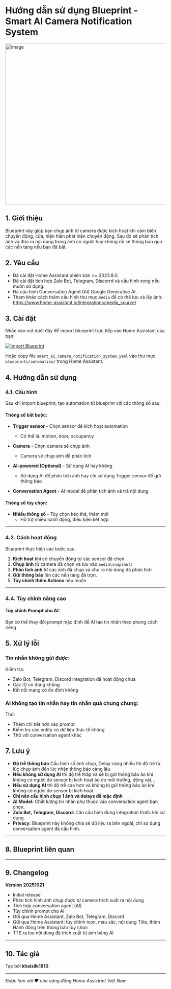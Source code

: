 # Hướng dẫn sử dụng Blueprint - Smart AI Camera Notification System

<img width="591" height="505" alt="image" src="https://github.com/user-attachments/assets/104c0f07-652b-4f7c-a4e4-7be038376288" />

## 1. Giới thiệu
Blueprint này giúp bạn chụp ảnh từ camera được kích hoạt khi cảm biến chuyển động, cửa, hiện hiện phát hiện chuyển động. Sau đó sẽ phân tích ảnh và đưa ra nội dung trong ảnh có người hay không rồi sẽ thông báo qua các nền tảng nếu bạn đã bật.

## 2. Yêu cầu
- Đã cài đặt Home Assistant phiên bản >= 2023.8.0.
- Đã cài đặt tích hợp Zalo Bot, Telegram, Discorrd và cấu hình xong nếu muốn sử dụng.
- Đã cấu hình Conversation Agent (AI) Google Generative AI.
- Tham khảo cách thêm cấu hình thư mục `media` để có thể lưu và lấy ảnh: https://www.home-assistant.io/integrations/media_source/

## 3. Cài đặt
Nhấn vào nút dưới đây để import blueprint trực tiếp vào Home Assistant của bạn:

[![Import Blueprint](https://my.home-assistant.io/badges/blueprint_import.svg)](https://my.home-assistant.io/redirect/blueprint_import/?blueprint_url=https://github.com/khaisilk1910/Blueprints/blob/main/smart_ai_camera_notification_system/smart_ai_camera_notification_system.yaml)

Hoặc copy file `smart_ai_camera_notification_system.yaml` vào thư mục `blueprints/automation/` trong Home Assistant.

## 4. Hướng dẫn sử dụng

### 4.1. Cấu hình

Sau khi import blueprint, tạo automation từ blueprint với các thông số sau:

#### **Thông số bắt buộc:**

- **Trigger sensor** - Chọn sensor để kích hoạt automation
  - Có thể là: motion, door, occupancy

- **Camera** - Chọn camera sẽ chụp ảnh
  - Camera sẽ chụp ảnh để phân tích

- **AI-powered (Optional)** - Sử dụng AI hay không
  - Sử dụng AI để phân tích ảnh hay chỉ sử dụng Trigger sensor để gửi thông báo

- **Conversation Agent** - AI model để phân tích ảnh và trả nội dung


#### **Thông số tùy chọn:**

- **Nhiều thông số** - Tùy chọn kéo thả, thêm mới
  - Hỗ trợ nhiều hành động, điều kiện kết hợp

---

### 4.2. Cách hoạt động

Blueprint thực hiện các bước sau:

1. **Kích hoạt** khi có chuyển động từ các sensor đã chọn
2. **Chụp ảnh** từ camera đã chọn và lưu vào `media\snapshots`
3. **Phân tích ảnh** từ các ảnh đã chụp và cho ra nội dung đã phân tích
4. **Gửi thông báo** lên các nền tảng đã trọn.
5. **Tùy chỉnh thêm Actions** nếu muốn

---

### 4.4. Tùy chỉnh nâng cao

#### **Tùy chỉnh Prompt cho AI:**

Bạn có thể thay đổi prompt mặc định để AI tạo tin nhắn theo phong cách riêng

## 5. Xử lý lỗi

### **Tin nhắn không gửi được:**

Kiểm tra:
- Zalo Bot, Telegram, Discord integration đã hoạt động chưa
- Các ID có đúng không
- Kết nối mạng có ổn định không

### **AI không tạo tin nhắn hay tin nhắn quá chung chung:**

Thử:
- Thêm chi tiết hơn vào prompt
- Kiểm tra các entity có dữ liệu thực tế không
- Thử với conversation agent khác


## 7. Lưu ý

- **Độ trễ thông báo** Cấu hình số ảnh chụp, Delay càng nhiều thì độ trẽ từ lúc chụp ảnh đến lúc nhận thông báo càng lâu.
- **Nếu không sử dụng AI** thì độ trẽ thấp và sẽ bị gửi thông báo ảo khi không có người do sensor bị kích hoạt ảo do môi trường, động vật,..
- **Nếu sử dụng AI** thì độ trễ cao hơn và không bị gửi thông báo ảo khi không có người do sensor bị kích hoạt.
- **Chỉ nên cấu hình chụp 1 ảnh và delays để mặc định**
- **AI Model:** Chất lượng tin nhắn phụ thuộc vào conversation agent bạn chọn.
- **Zalo Bot, Telegram, Discord:** Cần cấu hình đúng integration trước khi sử dụng.
- **Privacy:** Blueprint này không chia sẻ dữ liệu ra bên ngoài, chỉ sử dụng conversation agent đã cấu hình.

---

## 8. Blueprint liên quan

---

## 9. Changelog

**Version 20251021**
- Initial release
- Phân tích hình ảnh chụp được từ camera trích xuất ra nội dung
- Tích hợp conversation agent (AI)
- Tùy chỉnh prompt cho AI
- Gửi qua Home Assistant, Zalo Bot, Telegram, Discord
- Gửi qua Home Assistant: tùy chỉnh icon, màu sắc, nội dung Title, thêm Hành động trên thông báo tùy chọn
- TTS ra loa nội dung đã trích xuất từ ảnh bằng AI

---

## 10. Tác giả

Tạo bởi **khaisilk1910**

---

*Được làm với ❤️ cho cộng đồng Home Assistant Việt Nam*
